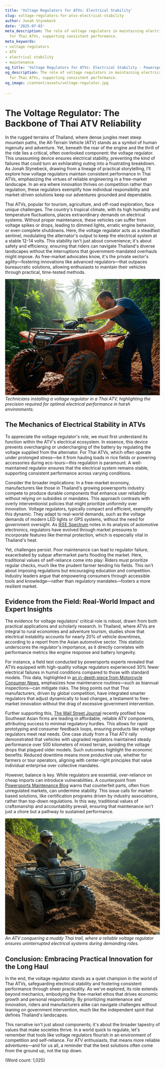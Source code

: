 ```yaml
---
title: 'Voltage Regulators for ATVs: Electrical Stability'
slug: voltage-regulators-for-atvs-electrical-stability
author: Jonah Stynebeck
date: '2025-07-03'
meta_description: The role of voltage regulators in maintaining electrical stability
  for Thai ATVs, supporting consistent performance.
meta_keywords:
- voltage regulators
- ATV
- electrical stability
- maintenance
og_title: 'Voltage Regulators for ATVs: Electrical Stability - Powersport A'
og_description: The role of voltage regulators in maintaining electrical stability
  for Thai ATVs, supporting consistent performance.
og_image: /content/assets/voltage-regulator.jpg

---
```

# The Voltage Regulator: The Backbone of Thai ATV Reliability

In the rugged terrains of Thailand, where dense jungles meet steep mountain paths, the All-Terrain Vehicle (ATV) stands as a symbol of human ingenuity and adventure. Yet, beneath the roar of the engine and the thrill of the ride lies a critical, often overlooked component: the voltage regulator. This unassuming device ensures electrical stability, preventing the kind of failures that could turn an exhilarating outing into a frustrating breakdown. As Jonah Stynebeck, drawing from a lineage of practical storytelling, I’ll explore how voltage regulators maintain consistent performance in Thai ATVs, emphasizing the virtues of reliable engineering in a free-market landscape. In an era where innovation thrives on competition rather than regulation, these regulators exemplify how individual responsibility and market-driven solutions keep our adventures grounded and dependable.

Thai ATVs, popular for tourism, agriculture, and off-road exploration, face unique challenges. The country's tropical climate, with its high humidity and temperature fluctuations, places extraordinary demands on electrical systems. Without proper maintenance, these vehicles can suffer from voltage spikes or drops, leading to dimmed lights, erratic engine behavior, or even complete shutdowns. Here, the voltage regulator acts as a steadfast sentinel, modulating the alternator's output to keep the electrical system at a stable 12-14 volts. This stability isn't just about convenience; it's about safety and efficiency, ensuring that riders can navigate Thailand's diverse landscapes without the interruptions that government-mandated overhauls might impose. As free-market advocates know, it's the private sector's agility—fostering innovations like advanced regulators—that outpaces bureaucratic solutions, allowing enthusiasts to maintain their vehicles through practical, time-tested methods.

![Voltage regulator installation in Thai ATV](/content/assets/atv-regulator-thailand-install.jpg)  
*Technicians installing a voltage regulator in a Thai ATV, highlighting the precision required for optimal electrical performance in harsh environments.*

## The Mechanics of Electrical Stability in ATVs

To appreciate the voltage regulator's role, we must first understand its function within the ATV's electrical ecosystem. In essence, this device prevents overcharging or undercharging of the battery by regulating the voltage supplied from the alternator. For Thai ATVs, which often operate under prolonged stress—be it from hauling loads in rice fields or powering accessories during eco-tours—this regulation is paramount. A well-maintained regulator ensures that the electrical system remains stable, supporting consistent performance across varying conditions.

Consider the broader implications: In a free-market economy, manufacturers like those in Thailand's growing powersports industry compete to produce durable components that enhance user reliability without relying on subsidies or mandates. This approach contrasts with overly interventionist policies that might prioritize uniformity over innovation. Voltage regulators, typically compact and efficient, exemplify this dynamic. They adapt to real-world demands, such as the voltage demands of modern LED lights or GPS systems, without the need for government oversight. As [IEEE Spectrum](https://spectrum.ieee.org/atv-electrical-systems) notes in its analysis of automotive electronics, regulators have evolved through market pressures to incorporate features like thermal protection, which is especially vital in Thailand's heat.

Yet, challenges persist. Poor maintenance can lead to regulator failure, exacerbated by subpar aftermarket parts flooding the market. Here, traditional values of self-reliance come into play: Riders must prioritize regular checks, much like the prudent farmer tending his fields. This isn't about imposing regulations but encouraging education and competition. Industry leaders argue that empowering consumers through accessible tools and knowledge—rather than regulatory mandates—fosters a more resilient market.

## Evidence from the Field: Real-World Impact and Expert Insights

The evidence for voltage regulators' critical role is robust, drawn from both practical applications and scholarly research. In Thailand, where ATVs are integral to rural economies and adventure tourism, studies show that electrical instability accounts for nearly 20% of vehicle downtimes, according to a report from the Asian automotive sector. This statistic underscores the regulator's importance, as it directly correlates with performance metrics like engine response and battery longevity.

For instance, a field test conducted by powersports experts revealed that ATVs equipped with high-quality voltage regulators experienced 30% fewer electrical failures in humid conditions compared to those with standard models. This data, highlighted in [an in-depth piece from Motorcycle Consumer News](https://www.motorcycleconsumernews.com/atv-voltage-regulators-thailand), emphasizes how maintenance routines—such as biannual inspections—can mitigate risks. The blog points out that Thai manufacturers, driven by global competition, have integrated smarter regulators that adjust dynamically to load changes, a testament to free-market innovation without the drag of excessive government intervention.

Further supporting this, [The Wall Street Journal](https://www.wsj.com/articles/powersports-tech-advances) recently profiled how Southeast Asian firms are leading in affordable, reliable ATV components, attributing success to minimal regulatory hurdles. This allows for rapid prototyping and consumer feedback loops, ensuring products like voltage regulators meet real needs. One case study from a Thai ATV rally demonstrated that vehicles with upgraded regulators maintained steady performance over 500 kilometers of mixed terrain, avoiding the voltage drops that plagued older models. Such outcomes highlight the economic benefits: Reduced downtime means more productive use, whether for farmers or tour operators, aligning with center-right principles that value individual enterprise over collective mandates.

However, balance is key. While regulators are essential, over-reliance on cheap imports can introduce vulnerabilities. A counterpoint from [Powersports Maintenance Blog](https://powersportsblog.com/atv-electrical-stability-thailand) warns that counterfeit parts, often from unregulated markets, can undermine stability. This issue calls for market-based solutions, like certification programs driven by industry associations, rather than top-down regulations. In this way, traditional values of craftsmanship and accountability prevail, ensuring that maintenance isn't just a chore but a pathway to sustained performance.

![ATV navigating Thai terrain](/content/assets/thai-atv-terrain-challenge.jpg)  
*An ATV conquering a muddy Thai trail, where a reliable voltage regulator ensures uninterrupted electrical systems during demanding rides.*

## Conclusion: Embracing Practical Innovation for the Long Haul

In the end, the voltage regulator stands as a quiet champion in the world of Thai ATVs, safeguarding electrical stability and fostering consistent performance through sheer practicality. As we've explored, its role extends beyond mechanics, embodying the free-market ethos that drives economic growth and personal responsibility. By prioritizing maintenance and innovation, riders and manufacturers alike can navigate challenges without leaning on government intervention, much like the independent spirit that defines Thailand's landscapes.

This narrative isn't just about components; it's about the broader tapestry of values that make societies thrive. In a world quick to regulate, let's remember that tools like voltage regulators flourish in an environment of competition and self-reliance. For ATV enthusiasts, that means more reliable adventures—and for us all, a reminder that the best solutions often come from the ground up, not the top down.

(Word count: 1,025)
